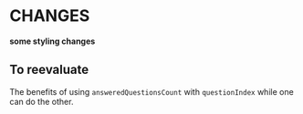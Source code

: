 # CHANGES

**some styling changes**

## To reevaluate

The benefits of using `answeredQuestionsCount` with `questionIndex` while one can do the other.
